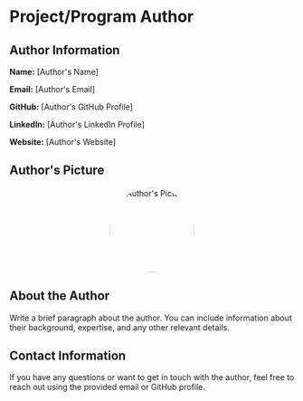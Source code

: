# Project/Program Author

## Author Information

**Name:** [Author's Name]

**Email:** [Author's Email]

**GitHub:** [Author's GitHub Profile]

**LinkedIn:** [Author's LinkedIn Profile]

**Website:** [Author's Website]

## Author's Picture

<div align="center">
  <img src="https://i.pinimg.com/736x/07/f7/06/07f706134498b6e63d2ae49e05a8170a.jpg" alt="Author's Picture" width="150" style="border-radius: 50%;">
</div>

## About the Author

Write a brief paragraph about the author. You can include information about their background, expertise, and any other relevant details.

## Contact Information

If you have any questions or want to get in touch with the author, feel free to reach out using the provided email or GitHub profile.
